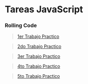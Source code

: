 # Tareas JavaScript

### Rolling Code

> [1er Trabajo Practico](https://docs.google.com/document/d/1uK1b6C5CoplLNj2N7rkqzMs4-NrY9oeIUAfhpeDqfK8/edit?usp=sharing)

> [2do Trabajo Practico](https://docs.google.com/document/d/1ySv1jekuNFCjC7UR61j8n7UV7ZiqOyteX4Hni2K_aQM/edit?usp=sharing)

> [3er Trabajo Practico](https://docs.google.com/document/d/14BywuT7dxq7O-F4pOTMxvK2u6LBxy4S5j6Ok_-RFYz8/edit?usp=sharing)

> [4to Trabajo Practico](https://docs.google.com/document/d/1wbQa5l7nyT9yvRn8H-APBe69P0sjr7BU_tn3TipmMOA/edit?usp=sharing)

> [5to Trabajo Practico](https://docs.google.com/document/d/1kA4muGGnCnD0am3vBB4h7VYamCSH1eB_znUmMKPC2w8/edit?usp=sharing)